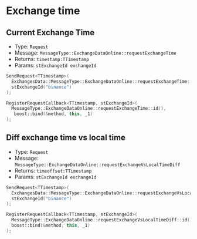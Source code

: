 # Exchange time

## Current Exchange Time

- Type: `Request`
- Message: `MessageType::ExchangeDataOnline::requestExchangeTime`
- Returns: `timestamp:TTimestamp`
- Params: `stExchangeId exchangeId`

``` cpp tab="Send"
SendRequest<TTimestamp>(
  ExchangesData::MessageType::ExchangeDataOnline::requestExchangeTime::id(),
  stExchangeId("binance")
);
```

``` cpp tab="Register"
RegisterRequestCallback<TTimestamp, stExchangeId>(
  MessageType::ExchangeDataOnline::requestExchangeTime::id(),
   boost::bind(&method, this, _1)
);
```

## Diff exchange time vs local time

- Type: `Request`
- Message: `MessageType::ExchangeDataOnline::requestExchangeVsLocalTimeDiff`
- Returns: `timeoffset:TTimestamp`
- Params: `stExchangeId exchangeId`

``` cpp tab="Send"
SendRequest<TTimestamp>(
  ExchangesData::MessageType::ExchangeDataOnline::requestExchangeVsLocalTimeDiff::id(),
  stExchangeId("binance")
);
```

``` cpp tab="Register"
RegisterRequestCallback<TTimestamp, stExchangeId>(
  MessageType::ExchangeDataOnline::requestExchangeVsLocalTimeDiff::id(),
  boost::bind(&method, this, _1)
);
```
